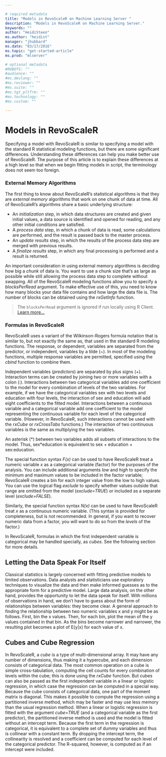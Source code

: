 ```yaml
---

# required metadata
title: "Models in RevoScaleR on Machine Learning Server "
description: "Models in RevoScaleR on Machine Learning Server."
keywords: ""
author: "HeidiSteen"
ms.author: "heidist"
manager: "jhubbard"
ms.date: "03/17/2016"
ms.topic: "get-started-article"
ms.prod: "mlserver"

# optional metadata
#ROBOTS: ""
#audience: ""
#ms.devlang: ""
#ms.reviewer: ""
#ms.suite: ""
#ms.tgt_pltfrm: ""
#ms.technology: ""
#ms.custom: ""

---
```


# Models in RevoScaleR

Specifying a model with RevoScaleR is similar to specifying a model with the standard R statistical modeling functions, but there are some significant differences. Understanding these differences can help you make better use of RevoScaleR. The purpose of this article is to explain these differences at a high level so that when we begin fitting models in script, the terminology does not seem too foreign.

### External Memory Algorithms


The first thing to know about RevoScaleR’s statistical algorithms is that they are *external memory* algorithms that work on one chunk of data at time. All of RevoScaleR’s algorithms share a basic underlying structure:

-   An *initialization* step, in which data structures are created and given initial values, a data source is identified and opened for reading, and any other initial conditions are satisfied.
-   A *process data* step, in which a chunk of data is read, some calculations are performed, and the result is passed back to the master process.
-   An *update results* step, in which the results of the process data step are merged with previous results.
-   A *finalize results* step, in which any final processing is performed and a result is returned.

An important consideration in using external memory algorithms is deciding how big a *chunk* of data is. You want to use a chunk size that’s as large as possible while still allowing the process data step to complete without swapping. All of the RevoScaleR modeling functions allow you to specify a *blocksPerRead* argument. To make effective use of this, you need to know how many blocks your data file contains and how large the data file is. The number of blocks can be obtained using the *rxGetInfo* function.

>The `blocksPerRead` argument is ignored if run locally using R Client. [Learn more...](tutorial-revoscaler-data-import-transform.md#chunking)

### Formulas in RevoScaleR

RevoScaleR uses a variant of the Wilkinson-Rogers formula notation that is similar to, but not exactly the same as, that used in the standard R modeling functions. The response, or dependent, variables are separated from the predictor, or independent, variables by a tilde (~). In most of the modeling functions, multiple response variables are permitted, specified using the *cbind* function to combine them.

Independent variables (*predictors*) are separated by plus signs (+). Interaction terms can be created by joining two or more variables with a colon (:). Interactions between two categorical variables add one coefficient to the model for every combination of levels of the two variables. For example, if we have the categorical variables sex with two levels and education with four levels, the interaction of sex and education will add eight coefficients to the fitted model. Interactions between a continuous variable and a categorical variable add one coefficient to the model representing the continuous variable for each level of the categorical variable. (However, in RevoScaleR, such interactions cannot be used with the *rxCube* or *rxCrossTabs* functions.) The interaction of two continuous variables is the same as multiplying the two variables.

An asterisk (\*) between two variables adds all subsets of interactions to the model. Thus, sex\*education is equivalent to sex + education + sex:education.

The special function syntax *F(x)* can be used to have RevoScaleR treat a numeric variable *x* as a categorical variable (factor) for the purposes of the analysis. You can include additional arguments *low* and *high* to specify the minimum and maximum values to be included in the factor variable; RevoScaleR creates a bin for each integer value from the low to high values. You can use the logical flag *exclude* to specify whether values outside that range are omitted from the model (*exclude=TRUE*) or included as a separate level (*exclude=FALSE*).

Similarly, the special function syntax *N(x)* can be used to have RevoScaleR treat *x* as a continuous numeric variable. (This syntax is provided for completeness, but is not recommended. In general, if you want to recover numeric data from a factor, you will want to do so from the *levels* of the factor.)

In RevoScaleR, formulas in which the first independent variable is categorical may be handled specially, as *cubes*. See the following section for more details.

## Letting the Data Speak For Itself

Classical statistics is largely concerned with fitting predictive models to limited observations. Data analysts and statisticians use exploratory techniques to visualize the data and then make informed guesses as to the appropriate form for a predictive model. Large data analysis, on the other hand, provides the opportunity to let the data speak for itself. With millions of observations in hand, we don’t have to guess about the form of relationships between variables: they become clear. A general approach to finding the relationship between two numeric variables x and y might be as follows. First, bin the x values. Then, for each bin, plot the mean of the y values contained in that bin. As the bins become narrower and narrower, the resulting plot becomes a plot of E(y|x) for each value of x.

## Cubes and Cube Regression

In RevoScaleR, a *cube* is a type of multi-dimensional array. It may have any number of dimensions, thus making it a hypercube, and each dimension consists of categorical data. The most common operation on a cube is simple cross-tabulation, computing the cell counts for every combination of levels within the cube; this is done using the *rxCube* function. But cubes can also be passed as the first independent variable in a linear or logistic regression, in which case the regression can be computed in a special way. Because the cube consists of categorical data, one part of the moment matrix is diagonal. This makes it possible to compute the regression using a partitioned inverse method, which may be faster and may use less memory than the usual regression method. When a linear or logistic regression is fitted with the argument *cube=TRUE* (and a categorical variable as the first predictor), the partitioned inverse method is used and the model is fitted without an intercept term. Because the first term in the regression is categorical, it is equivalent to a complete set of dummy variables and thus is collinear with a constant term. By dropping the intercept term, the collinearity is resolved and a coefficient can be computed for each level of the categorical predictor. The R-squared, however, is computed as if an intercept were included.

